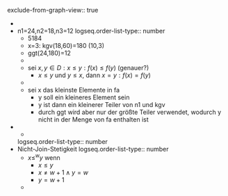 exclude-from-graph-view:: true

-
- n1=24,n2=18,n3=12
  logseq.order-list-type:: number
	- 5184
	- x=3: kgv(18,60)=180 (10,3)
	- ggt(24,180)=12
	-
	- sei $x,y\in D:x\leq y:f(x)\leq f(y)$ (genauer?)
		- $x\leq y$ und $y\leq x$, dann $x=y:f(x)=f(y)$
	-
	- sei x das kleinste Elemente in fa
		- y soll ein kleineres Element sein
		- y ist dann ein kleinerer Teiler von n1 und kgv
		- durch ggt wird aber nur der größte Teiler verwendet, wodurch y nicht in der Menge von fa enthalten ist
- -
  logseq.order-list-type:: number
- Nicht-Join-Stetigkeit
  logseq.order-list-type:: number
	- $x\leq^{w}y$ wenn
		- $x\leq y$
		- $x\neq w+1\land y=w$
		- $y=w+1$
	-